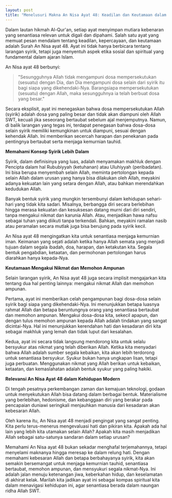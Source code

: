 ```yaml
---
layout: post
title: "Menelusuri Makna An Nisa Ayat 48: Keadilan dan Keutamaan dalam Islam"
---
```


Dalam lautan hikmah Al-Qur'an, setiap ayat menyimpan mutiara kebenaran yang senantiasa relevan untuk digali dan dipahami. Salah satu ayat yang memuat pesan mendalam tentang keadilan, kepercayaan, dan keutamaan adalah Surah An Nisa ayat 48. Ayat ini tidak hanya berbicara tentang larangan syirik, tetapi juga menyentuh aspek etika sosial dan spiritual yang fundamental dalam ajaran Islam.

An Nisa ayat 48 berbunyi:

> "Sesungguhnya Allah tidak mengampuni dosa mempersekutukan (sesuatu) dengan Dia, dan Dia mengampuni dosa selain dari syirik itu bagi siapa yang dikehendaki-Nya. Barangsiapa mempersekutukan (sesuatu) dengan Allah, maka sesungguhnya ia telah berbuat dosa yang besar."

Secara eksplisit, ayat ini menegaskan bahwa dosa mempersekutukan Allah (syirik) adalah dosa yang paling besar dan tidak akan diampuni oleh Allah SWT, kecuali jika seseorang bertaubat sebelum ajal menjemputnya. Namun, di balik larangan yang tegas ini, terdapat penegasan bahwa dosa-dosa selain syirik memiliki kemungkinan untuk diampuni, sesuai dengan kehendak Allah. Ini memberikan secercah harapan dan penekanan pada pentingnya bertaubat serta menjaga kemurnian tauhid.

**Memahami Konsep Syirik Lebih Dalam**

Syirik, dalam definisinya yang luas, adalah menyamakan makhluk dengan Pencipta dalam hal Rububiyyah (ketuhanan) atau Uluhiyyah (peribadatan). Ini bisa berupa menyembah selain Allah, meminta pertolongan kepada selain Allah dalam urusan yang hanya bisa dilakukan oleh Allah, meyakini adanya kekuatan lain yang setara dengan Allah, atau bahkan merendahkan kedudukan Allah.

Banyak bentuk syirik yang mungkin tersembunyi dalam kehidupan sehari-hari yang tidak kita sadari. Misalnya, berbangga diri secara berlebihan hingga merasa kekuatan dan kesuksesan datang murni dari diri sendiri, tanpa mengakui nikmat dan karunia Allah. Atau, menjadikan hawa nafsu sebagai tuhan yang diikuti tanpa terkendali. Bahkan, meyakini ramalan nasib atau peramalan secara mutlak juga bisa berujung pada syirik kecil.

An Nisa ayat 48 mengingatkan kita untuk senantiasa menjaga kemurnian iman. Keimanan yang sejati adalah ketika hanya Allah semata yang menjadi tujuan dalam segala ibadah, doa, harapan, dan ketakutan kita. Segala bentuk pengabdian, ketaatan, dan permohonan pertolongan harus diarahkan hanya kepada-Nya.

**Keutamaan Mengakui Nikmat dan Memohon Ampunan**

Selain larangan syirik, An Nisa ayat 48 juga secara implisit mengajarkan kita tentang dua hal penting lainnya: mengakui nikmat Allah dan memohon ampunan.

Pertama, ayat ini memberikan celah pengampunan bagi dosa-dosa selain syirik bagi siapa yang dikehendaki-Nya. Ini menunjukkan betapa luasnya rahmat Allah dan betapa beruntungnya orang yang senantiasa bertaubat dan memohon ampunan. Mengakui dosa-dosa kita, sekecil apapun, dan dengan tulus memohon ampunan kepada Allah adalah tindakan yang sangat dicintai-Nya. Hal ini menunjukkan kerendahan hati dan kesadaran diri kita sebagai makhluk yang lemah dan tidak luput dari kesalahan.

Kedua, ayat ini secara tidak langsung mendorong kita untuk selalu bersyukur atas nikmat yang telah diberikan Allah. Ketika kita menyadari bahwa Allah adalah sumber segala kebaikan, kita akan lebih terdorong untuk senantiasa bersyukur. Syukur bukan hanya ungkapan lisan, tetapi juga perbuatan. Menggunakan nikmat yang Allah berikan untuk kebaikan, ketaatan, dan kemaslahatan adalah bentuk syukur yang paling hakiki.

**Relevansi An Nisa Ayat 48 dalam Kehidupan Modern**

Di tengah pesatnya perkembangan zaman dan kemajuan teknologi, godaan untuk menyekutukan Allah bisa datang dalam berbagai bentuk. Materialisme yang berlebihan, hedonisme, dan kebanggaan diri yang berakar pada pencapaian duniawi seringkali menjauhkan manusia dari kesadaran akan kebesaran Allah.

Oleh karena itu, An Nisa ayat 48 menjadi pengingat yang sangat penting. Kita perlu terus-menerus mengevaluasi hati dan pikiran kita. Apakah ada hal lain yang lebih kita utamakan selain Allah? Apakah kita masih menjadikan Allah sebagai satu-satunya sandaran dalam setiap urusan?

Memahami An Nisa ayat 48 bukan sekadar menghafal terjemahannya, tetapi menyelami maknanya hingga meresap ke dalam relung hati. Dengan memahami kebesaran Allah dan betapa berbahayanya syirik, kita akan semakin bersemangat untuk menjaga kemurnian tauhid, senantiasa bertaubat, memohon ampunan, dan mensyukuri segala nikmat-Nya. Ini adalah jalan menuju ketenangan jiwa, keberkahan hidup, dan keselamatan di akhirat kelak. Marilah kita jadikan ayat ini sebagai kompas spiritual kita dalam menavigasi kehidupan ini, agar senantiasa berada dalam naungan ridha Allah SWT.
